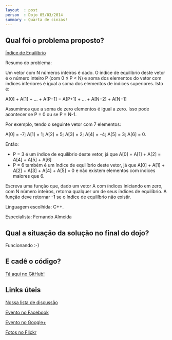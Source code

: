 ```yaml
---
layout  : post
person  : Dojo 05/03/2014
summary : Quarta de cinzas!
---
```


## Qual foi o problema proposto?

[Índice de Equilíbrio](http://dojopuzzles.com/problemas/exibe/indice-de-equilibrio/ "DojoPuzzles")

Resumo do problema: 

Um vetor com N números inteiros é dado. O índice de equilíbrio deste vetor é o número inteiro P (com 0 ≤ P < N) e soma dos elementos do vetor com índices inferiores é igual a soma dos elementos de índices superiores. Isto é:

A[0] + A[1] + ... + A[P−1] = A[P+1] + ... + A[N−2] + A[N−1]

Assumimos que a soma de zero elementos é igual a zero. Isso pode acontecer se P = 0 ou se P = N-1.

Por exemplo, tendo o seguinte vetor com 7 elementos:

A[0] = -7; A[1] = 1; A[2] = 5; A[3] = 2; A[4] = -4; A[5] = 3; A[6] = 0.

Então:

- P = 3 é um índice de equilíbrio deste vetor, já que A[0] + A[1] + A[2] = A[4] + A[5] + A[6]
- P = 6 também é um índice de equilíbrio deste vetor, já que A[0] + A[1] + A[2] + A[3] + A[4] + A[5] = 0 e não existem elementos com índices maiores que 6.

Escreva uma função que, dado um vetor A com índices iniciando em zero, com N número inteiros, retorna qualquer um de seus índices de equilíbrio.
A função deve retornar -1 se o índice de equilíbrio não existir.

Linguagem escolhida: C++. 

Especialista: Fernando Almeida

## Qual a situação da solução no final do dojo?

Funcionando :-)

## E cadê o código?

[Tá aqui no GitHub!](https://github.com/dojo-se/indice_equilibrio)

## Links úteis

[Nossa lista de discussão](https://groups.google.com/forum/?fromgroups#!forum/dojo-se)

[Evento no Facebook](https://www.facebook.com/events/254164024757899/)

[Evento no Google+](https://plus.google.com/u/0/events/chsp5mmlclns55hu2u4u3sg7hc0)

[Fotos no Flickr](http://www.flickr.com/photos/erickmendonca/sets/72157641953730615/)